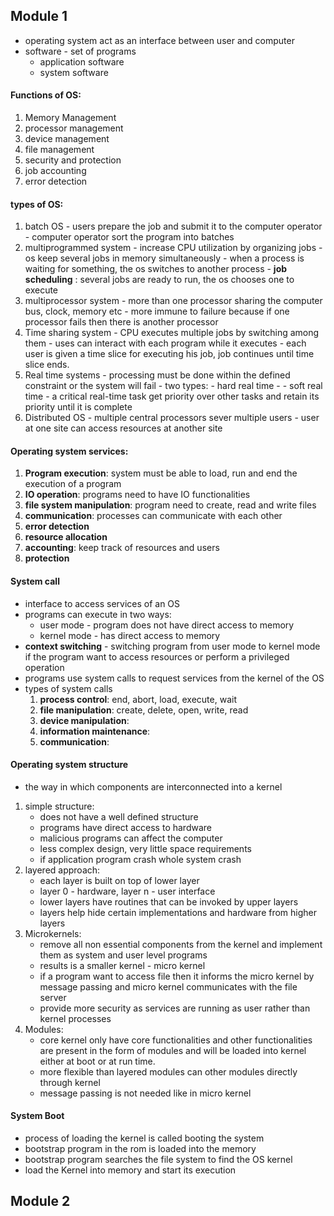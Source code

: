 ## Module 1
- operating system act as an interface between user and computer
- software - set of programs
	- application software
	- system software
#### Functions of OS:
1. Memory Management
2. processor management
3. device management
4. file management
5. security and protection
6. job accounting
7. error detection
#### types of OS:
1. batch OS
		- users prepare the job and submit it to the computer operator
		- computer operator sort the program into batches
2. multiprogrammed system
		- increase CPU utilization by organizing jobs
		- os keep several jobs in memory simultaneously
		- when a process is waiting for something, the os switches to another process
		- **job scheduling** : several jobs are ready to run, the os chooses one to execute
3. multiprocessor system
		- more than one processor sharing the computer bus, clock, memory etc
		- more immune to failure because if one processor fails then there is another processor
4. Time sharing system
		- CPU executes multiple jobs by switching among them
		- uses can interact with each program while it executes
		- each user is given a time slice for executing his job, job continues until time slice ends.
5. Real time systems
		- processing must be done within the defined constraint or the system will fail
		- two types:
			- hard real time - 
			- soft real time - a critical real-time task get priority over other tasks and retain its priority until it is complete
6. Distributed OS
		- multiple central processors sever multiple users
		- user at one site can access resources at another site
#### Operating system services:
1. **Program execution**: system must be able to load, run and end the execution of a program
2. **IO operation**: programs need to have IO functionalities
3. **file system manipulation**: program need to create, read and write files
4. **communication**: processes can communicate with each other
5. **error detection**
6. **resource allocation**
7. **accounting**: keep track of resources and users
8. **protection**
#### System call
- interface to access services of an OS
- programs can execute in two ways:
	- user mode - program does not have direct access to memory
	- kernel mode - has direct access to memory
- **context switching** - switching program from user mode to kernel mode if the program want to access resources or perform a privileged operation
- programs use system calls to request services from the kernel of the OS
- types of system calls
	1. **process control**: end, abort, load, execute, wait
	2. **file manipulation**: create, delete, open, write, read
	3. **device manipulation**: 
	4. **information maintenance**: 
	5. **communication**:
#### Operating system structure
- the way in which components are interconnected into a kernel
1. simple structure: 
	- does not have a well defined structure
	- programs have direct access to hardware 
	- malicious programs can affect the computer
	- less complex design, very little space requirements
	- if application program crash whole system crash
2. layered approach:
	- each layer is built on top of lower layer
	- layer 0 - hardware, layer n - user interface
	- lower layers have routines that can be invoked by upper layers
	- layers help hide certain implementations and hardware from higher layers
3. Microkernels:
	- remove all non essential components from the kernel and implement them as system and user level programs
	- results is a smaller kernel - micro kernel
	- if a program want to access file then it informs the micro kernel by message passing and micro kernel communicates with the file server
	- provide more security as services are running as user rather than kernel processes
4. Modules:
	- core kernel only have core functionalities and other functionalities are present in the form of modules and will be loaded into kernel either at boot or at run time.
	- more flexible than layered modules can other modules directly through kernel
	- message passing is not needed like in micro kernel
#### System Boot
- process of loading the kernel is called booting the system
- bootstrap program in the rom is loaded into the memory
- bootstrap program searches the file system to find the OS kernel
- load the Kernel into memory and start its execution

## Module 2